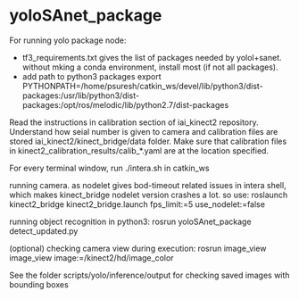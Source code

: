 # yoloSAnet_package

For running yolo package node: 
- tf3_requirements.txt gives the list of packages needed by yolol+sanet. without mking a conda environment, install most (if not all packages).  
- add path to python3 packages 
export PYTHONPATH=/home/psuresh/catkin_ws/devel/lib/python3/dist-packages:/usr/lib/python3/dist-packages:/opt/ros/melodic/lib/python2.7/dist-packages

Read the instructions in calibration section of iai_kinect2 repository. Understand how seial number is given to camera and calibration files are stored
iai_kinect2/kinect_bridge/data folder. Make sure that calibration files in kinect2_calibration_results/calib_*.yaml are at the location specified. 

For every terminal window, run
./intera.sh 
in catkin_ws

running camera. as nodelet gives bod-timeout related issues in intera shell, which makes kinect_bridge nodelet version crashes a lot. so use:
roslaunch kinect2_bridge kinect2_bridge.launch fps_limit:=5 use_nodelet:=false

running object recognition in python3:
rosrun yoloSAnet_package detect_updated.py

(optional) checking camera view during execution:
rosrun image_view image_view image:=/kinect2/hd/image_color

See the folder scripts/yolo/inference/output for checking saved images with bounding boxes
